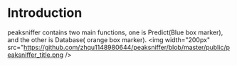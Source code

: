 # Introduction
peaksniffer contains two main functions, one is Predict(Blue box marker), and the other is Database( orange box marker).
<img width="200px" src="https://github.com/zhqu1148980644/peaksniffer/blob/master/public/peaksniffer_title.png />
